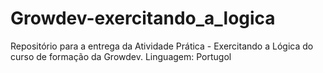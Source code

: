 # Growdev-exercitando_a_logica

Repositório para a entrega da Atividade Prática - Exercitando a Lógica do curso de formação da Growdev.
Linguagem: Portugol
